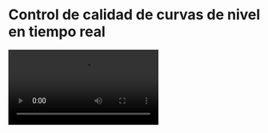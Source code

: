 # Control de calidad de curvas de nivel en tiempo real

<video controls><source src="https://digi21.blob.core.windows.net/videos-ayuda/desarrollo/37.%20Control%20de%20calidad%20de%20curvas%20de%20nivel%20en%20tiempo%20real.mp4" caption="" type="video/mp4"></video>

